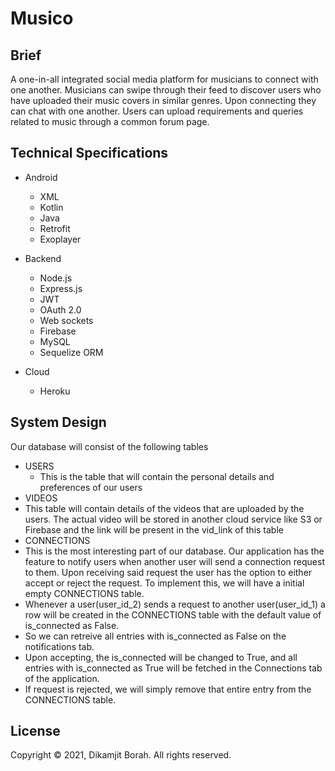 # Musico

## Brief
A one-in-all integrated social media platform for musicians to connect with one another. Musicians can swipe through their feed to discover users who have uploaded their music covers in similar genres. Upon connecting they can chat with one another. Users can upload requirements and queries related to music through a common forum page.

## Technical Specifications
* Android
  * XML
  * Kotlin
  * Java
  * Retrofit
  * Exoplayer

* Backend
  * Node.js
  * Express.js
  * JWT
  * OAuth 2.0
  * Web sockets
  * Firebase  
  * MySQL
  * Sequelize ORM

* Cloud
  * Heroku

## System Design
Our database will consist of the following tables
* USERS
  * This is the table that will contain the personal details and preferences of our users
* VIDEOS
 * This table will contain details of the videos that are uploaded by the users. The actual video will be stored in another cloud service like S3 or Firebase and the link will be present in the vid_link of this table
* CONNECTIONS
 * This is the most interesting part of our database. Our application has the feature to notify users when another user will send a connection request to them. Upon receiving said request the user has the option to either accept or reject the request. To implement this, we will have a initial empty CONNECTIONS table.
  *  Whenever a user(user_id_2) sends a request to another user(user_id_1) a row will be created in the CONNECTIONS table with the default value of is_connected as False.
  *   So we can retreive all entries with is_connected as False on the notifications tab. 
  *   Upon accepting, the is_connected will be changed to True, and all entries with is_connected as True will be fetched in the Connections tab of the application. 
  *   If request is rejected, we will simply remove that entire entry from the CONNECTIONS table.
 

## License
Copyright © 2021, Dikamjit Borah. All rights reserved.
